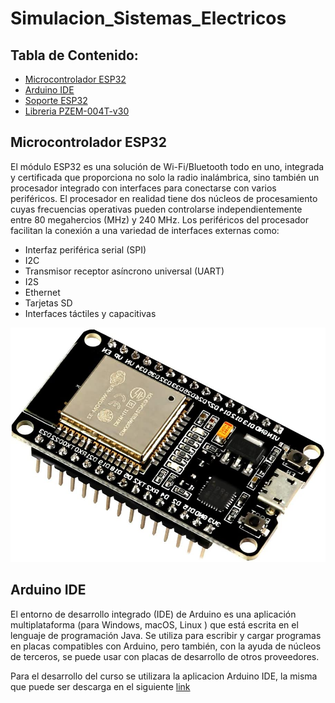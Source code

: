 # Simulacion_Sistemas_Electricos



## Tabla de Contenido:
- [Microcontrolador ESP32]()
- [Arduino IDE]()
- [Soporte ESP32]()
- [Libreria PZEM-004T-v30]()

## Microcontrolador ESP32
El módulo ESP32 es una solución de Wi-Fi/Bluetooth todo en uno, integrada y certificada que proporciona no solo la radio inalámbrica, sino también un procesador integrado con interfaces para conectarse con varios periféricos. El procesador en realidad tiene dos núcleos de procesamiento cuyas frecuencias operativas pueden controlarse independientemente entre 80 megahercios (MHz) y 240 MHz. Los periféricos del procesador facilitan la conexión a una variedad de interfaces externas como:

- Interfaz periférica serial (SPI)
- I2C
- Transmisor receptor asíncrono universal (UART)
- I2S
- Ethernet
- Tarjetas SD
- Interfaces táctiles y capacitivas

![Screenshot](PICTURE/ESP-32.jpg)

## Arduino IDE
El entorno de desarrollo integrado (IDE) de Arduino es una aplicación multiplataforma (para Windows, macOS, Linux ) que está escrita en el lenguaje de programación Java. Se utiliza para escribir y cargar programas en placas compatibles con Arduino, pero también, con la ayuda de núcleos de terceros, se puede usar con placas de desarrollo de otros proveedores.

Para el desarrollo del curso se utilizara la aplicacion Arduino IDE, la misma que puede ser descarga en el siguiente [link](https://www.arduino.cc/en/software)



